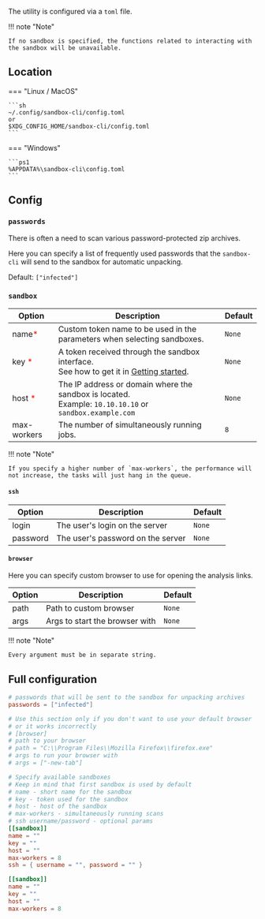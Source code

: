 The utility is configured via a `toml` file.

!!! note "Note"

    If no sandbox is specified, the functions related to interacting with the sandbox will be unavailable.

## Location

=== "Linux / MacOS"

    ```sh
    ~/.config/sandbox-cli/config.toml
    or
    $XDG_CONFIG_HOME/sandbox-cli/config.toml
    ```

=== "Windows"

    ```ps1
    %APPDATA%\sandbox-cli\config.toml
    ```

## Config

### `passwords`

There is often a need to scan various password-protected zip archives.

Here you can specify a list of frequently used passwords that the `sandbox-cli` will send to the sandbox for automatic unpacking.

Default: `["infected"]`

### `sandbox`

| Option                                  | Description                                                                                                                 | Default |
| --------------------------------------- | --------------------------------------------------------------------------------------------------------------------------- | ------- |
| name<span style="color: red">\*</span>  | Custom token name to be used in the parameters when selecting sandboxes.                                                    | `None`  |
| key <span style="color: red">\*</span>  | A token received through the sandbox interface. <br> See how to get it in [Getting started](./tutorial/getting-started.md). | `None`  |
| host <span style="color: red">\*</span> | The IP address or domain where the sandbox is located. <br> Example: `10.10.10.10` or `sandbox.example.com`                 | `None`  |
| max-workers                             | The number of simultaneously running jobs.                                                                                  | `8`     |

!!! note "Note"

    If you specify a higher number of `max-workers`, the performance will not increase, the tasks will just hang in the queue.

#### `ssh`

| Option   | Description                       | Default |
| -------- | --------------------------------- | ------- |
| login    | The user's login on the server    | `None`  |
| password | The user's password on the server | `None`  |

#### `browser`

Here you can specify custom browser to use for opening the analysis links.

| Option   | Description                       | Default |
| -------- | --------------------------------- | ------- |
| path     | Path to custom browser            | `None`  |
| args     | Args to start the browser with    | `None`  |

!!! note "Note"

    Every argument must be in separate string.

## Full configuration

```toml title="Config example"
# passwords that will be sent to the sandbox for unpacking archives
passwords = ["infected"]

# Use this section only if you don't want to use your default browser
# or it works incorrectly
# [browser]
# path to your browser
# path = "C:\\Program Files\\Mozilla Firefox\\firefox.exe"
# args to run your browser with
# args = ["-new-tab"]

# Specify available sandboxes
# Keep in mind that first sandbox is used by default
# name - short name for the sandbox
# key - token used for the sandbox
# host - host of the sandbox
# max-workers - simultaneously running scans
# ssh username/password - optional params
[[sandbox]]
name = ""
key = ""
host = ""
max-workers = 8
ssh = { username = "", password = "" }

[[sandbox]]
name = ""
key = ""
host = ""
max-workers = 8
```
